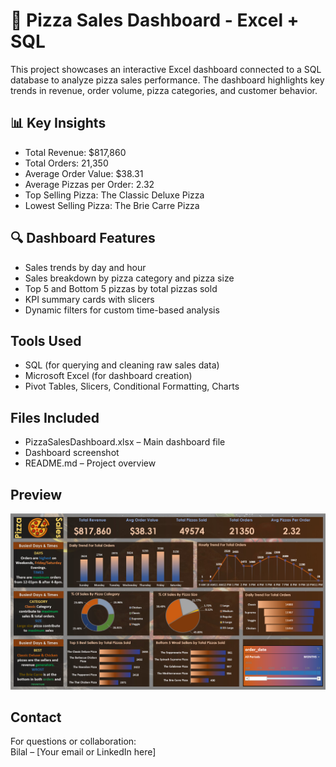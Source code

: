 # 🍕 Pizza Sales Dashboard - Excel + SQL

This project showcases an interactive Excel dashboard connected to a SQL database to analyze pizza sales performance. The dashboard highlights key trends in revenue, order volume, pizza categories, and customer behavior.

## 📊 Key Insights

- Total Revenue: $817,860  
- Total Orders: 21,350  
- Average Order Value: $38.31  
- Average Pizzas per Order: 2.32  
- Top Selling Pizza: The Classic Deluxe Pizza  
- Lowest Selling Pizza: The Brie Carre Pizza

## 🔍 Dashboard Features

- Sales trends by day and hour
- Sales breakdown by pizza category and pizza size
- Top 5 and Bottom 5 pizzas by total pizzas sold
- KPI summary cards with slicers
- Dynamic filters for custom time-based analysis

## Tools Used

- SQL (for querying and cleaning raw sales data)  
- Microsoft Excel (for dashboard creation)  
- Pivot Tables, Slicers, Conditional Formatting, Charts

## Files Included

- PizzaSalesDashboard.xlsx – Main dashboard file  
- Dashboard screenshot  
- README.md – Project overview

## Preview

![Pizza Sales Dashboard](pizza-dashboard-screenshot.png)

## Contact

For questions or collaboration:  
Bilal – [Your email or LinkedIn here]

